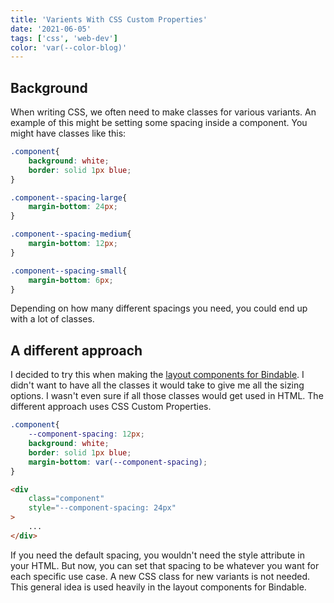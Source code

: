 ```yaml
---
title: 'Varients With CSS Custom Properties'
date: '2021-06-05'
tags: ['css', 'web-dev']
color: 'var(--color-blog)'
---
```


## Background

When writing CSS, we often need to make classes for various variants. An example of this might be setting some spacing inside a component. You might have classes like this:

``` css
.component{
    background: white;
    border: solid 1px blue;
}

.component--spacing-large{
    margin-bottom: 24px;
}

.component--spacing-medium{
    margin-bottom: 12px;
}

.component--spacing-small{
    margin-bottom: 6px;
}
```

Depending on how many different spacings you need, you could end up with a lot of classes.

## A different approach
I decided to try this when making the [layout components for Bindable](https://bindable-ui.com/#/layouts/overview). I didn't want to have all the classes it would take to give me all the sizing options. I wasn't even sure if all those classes would get used in HTML. The different approach uses CSS Custom Properties.

``` css
.component{
    --component-spacing: 12px;
    background: white;
    border: solid 1px blue;
    margin-bottom: var(--component-spacing);
}
```

``` html
<div
    class="component"
    style="--component-spacing: 24px"
>
    ...
</div>
```

If you need the default spacing, you wouldn't need the style attribute in your HTML. But now, you can set that spacing to be whatever you want for each specific use case. A new CSS class for new variants is not needed. This general idea is used heavily in the layout components for Bindable.